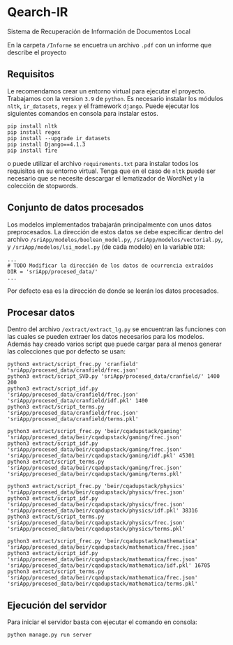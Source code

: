 # Qearch-IR
Sistema de Recuperación de Información de Documentos Local

En la carpeta `/Informe` se encuetra un archivo `.pdf` con un informe que describe el proyecto

## Requisitos
Le recomendamos crear un entorno virtual para ejecutar el proyecto. Trabajamos con la version `3.9` de `python`. Es necesario instalar los módulos `nltk`, `ir_datasets`, `regex` y el framework `django`. Puede ejecutar los siguientes comandos en consola para instalar estos.
```
pip install nltk
pip install regex
pip install --upgrade ir_datasets
pip install Django==4.1.3
pip install fire
```
o puede utilizar el archivo `requirements.txt` para instalar todos los requisitos en su entorno virtual. Tenga que en el caso de `nltk` puede ser necesario que se necesite descargar el lematizador de WordNet y la colección de stopwords.
## Conjunto de datos procesados
Los modelos implementados trabajarán principalmente con unos datos preprocesados. La dirección de estos datos se debe especificar dentro del archivo `/sriApp/modelos/boolean_model.py`, `/sriApp/modelos/vectorial.py`, y `/sriApp/modelos/lsi_model.py` (de cada modelo) en la variable `DIR`:
```
...
# TODO Modificar la dirección de los datos de ocurrencia extraídos
DIR = 'sriApp/procesed_data/'
...
```
Por defecto esa es la dirección de donde se leerán los datos procesados.
## Procesar datos
Dentro del archivo `/extract/extract_lg.py` se encuentran las funciones con las cuales se pueden extraer los datos necesarios para los modelos. Además hay creado varios script que puede cargar para al menos generar las colecciones que por defecto se usan:
```
python3 extract/script_frec.py 'cranfield' 'sriApp/procesed_data/cranfield/frec.json'
python3 extract/script_SVD.py 'sriApp/procesed_data/cranfield/' 1400 200
python3 extract/script_idf.py 'sriApp/procesed_data/cranfield/frec.json' 'sriApp/procesed_data/cranfield/idf.pkl' 1400
python3 extract/script_terms.py 'sriApp/procesed_data/cranfield/frec.json' 'sriApp/procesed_data/cranfield/terms.pkl'

python3 extract/script_frec.py 'beir/cqadupstack/gaming' 'sriApp/procesed_data/beir/cqadupstack/gaming/frec.json'
python3 extract/script_idf.py 'sriApp/procesed_data/beir/cqadupstack/gaming/frec.json' 'sriApp/procesed_data/beir/cqadupstack/gaming/idf.pkl' 45301
python3 extract/script_terms.py 'sriApp/procesed_data/beir/cqadupstack/gaming/frec.json' 'sriApp/procesed_data/beir/cqadupstack/gaming/terms.pkl'

python3 extract/script_frec.py 'beir/cqadupstack/physics' 'sriApp/procesed_data/beir/cqadupstack/physics/frec.json'
python3 extract/script_idf.py 'sriApp/procesed_data/beir/cqadupstack/physics/frec.json' 'sriApp/procesed_data/beir/cqadupstack/physics/idf.pkl' 38316
python3 extract/script_terms.py 'sriApp/procesed_data/beir/cqadupstack/physics/frec.json' 'sriApp/procesed_data/beir/cqadupstack/physics/terms.pkl'

python3 extract/script_frec.py 'beir/cqadupstack/mathematica' 'sriApp/procesed_data/beir/cqadupstack/mathematica/frec.json'
python3 extract/script_idf.py 'sriApp/procesed_data/beir/cqadupstack/mathematica/frec.json' 'sriApp/procesed_data/beir/cqadupstack/mathematica/idf.pkl' 16705
python3 extract/script_terms.py 'sriApp/procesed_data/beir/cqadupstack/mathematica/frec.json' 'sriApp/procesed_data/beir/cqadupstack/mathematica/terms.pkl'
```
## Ejecución del servidor
Para iniciar el servidor basta con ejecutar el comando en consola:
```
python manage.py run server
```
